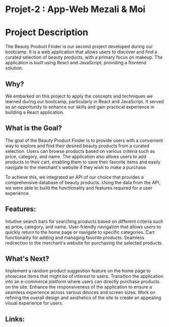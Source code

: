 # Projet-2 : App-Web Mezali & Moi

# Project Description

The Beauty Product Finder is our second project developed during our bootcamp. It is a web application that allows users to discover and find a curated selection of beauty products, with a primary focus on makeup. The application is built using React and JavaScript, providing a frontend solution.

## Why?

We embarked on this project to apply the concepts and techniques we learned during our bootcamp, particularly in React and JavaScript. It served as an opportunity to enhance our skills and gain practical experience in building a React application.

## What is the Goal?

The goal of the Beauty Product Finder is to provide users with a convenient way to explore and find their desired beauty products from a curated selection. Users can browse products based on various criteria such as price, category, and name. The application also allows users to add products to their cart, enabling them to save their favorite items and easily navigate to the merchant's website if they wish to make a purchase.

To achieve this, we integrated an API of our choice that provides a comprehensive database of beauty products. Using the data from the API, we were able to build the functionality and features required for a user experience.

## Features:

Intuitive search bars for searching products based on different criteria such as price, category, and name.
User-friendly navigation that allows users to quickly return to the home page or navigate to specific categories.
Cart functionality for adding and managing favorite products.
Seamless redirection to the merchant's website for purchasing the selected products.

## What's Next?

Implement a random product suggestion feature on the home page to showcase items that might be of interest to users.
Transition the application into an e-commerce platform where users can directly purchase products on the site.
Enhance the responsiveness of the application to ensure a seamless experience across various devices and screen sizes.
Work on refining the overall design and aesthetics of the site to create an appealing visual experience for users.

## Links:
